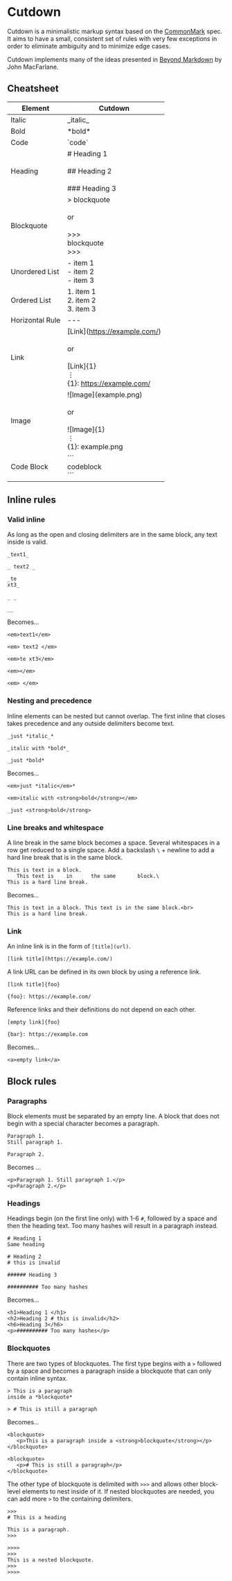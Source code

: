 # Cutdown

Cutdown is a minimalistic markup syntax based on the [CommonMark](https://commonmark.org/) spec.
It aims to have a small, consistent set of rules with very few exceptions in order to eliminate ambiguity and to minimize edge cases.

Cutdown implements many of the ideas presented in [Beyond Markdown](https://talk.commonmark.org/t/beyond-markdown/2787) by John MacFarlane.

## Cheatsheet

Element | Cutdown
| - | -
Italic | \_italic_
Bold | \*bold*
Code | \`code`
Heading | # Heading 1 <br><br> ## Heading 2 <br><br> ### Heading 3
Blockquote | > blockquote <br><br> or <br><br> >>> <br> blockquote <br> >>>
Unordered List | - item 1 <br> - item 2 <br> - item 3
Ordered List | 1. item 1 <br> 2. item 2 <br> 3. item 3
Horizontal Rule | ---
Link | \[Link](https://example.com/) <br><br> or <br><br> [Link]{1} <br> ⋮ <br> {1}: https://example.com/
Image | !\[Image](example.png) <br><br> or <br><br> !\[Image]{1} <br> ⋮ <br> {1}: example.png
Code Block | \``` <br> codeblock <br> ```

## Inline rules

### Valid inline

As long as the open and closing delimiters are in the same block, any text inside is valid.

```
_text1_

_ text2 _

_te
xt3_

_ _

__
```

Becomes...

```
<em>text1</em>

<em> text2 </em>

<em>te xt3</em>

<em></em>

<em> </em>
```

### Nesting and precedence

Inline elements can be nested but cannot overlap. The first inline that closes takes precedence and any outside delimiters become text.

```
_just *italic_*

_italic with *bold*_

_just *bold*
```

Becomes...

```
<em>just *italic</em>*

<em>italic with <strong>bold</strong></em>

_just <strong>bold</strong>
```

### Line breaks and whitespace

A line break in the same block becomes a space. Several whitespaces in a row get reduced to a single space. Add a backslash `\` + newline to add a hard line break that is in the same block.

```
This is text in a block.
   This text is    in      the same       block.\
This is a hard line break.
```

Becomes...

```
This is text in a block. This text is in the same block.<br>
This is a hard line break.
```

### Link

An inline link is in the form of `[title](url)`. 

```
[link title](https://example.com/)
```

A link URL can be defined in its own block by using a reference link.

```
[link title]{foo}

{foo}: https://example.com/
```

Reference links and their definitions do not depend on each other.

```
[empty link]{foo}

{bar}: https://example.com
```

Becomes...

```
<a>empty link</a>
```

## Block rules

### Paragraphs

Block elements must be separated by an empty line. A block that does not begin with a special character becomes a paragraph.

```
Paragraph 1.
Still paragraph 1.

Paragraph 2.
```

Becomes ...

```
<p>Paragraph 1. Still paragraph 1.</p>
<p>Paragraph 2.</p>
```

### Headings

Headings begin (on the first line only) with 1-6 `#`, followed by a space and then the heading text. Too many hashes will result in a paragraph instead.

```
# Heading 1
Same heading

# Heading 2
# this is invalid

###### Heading 3

########## Too many hashes
```

Becomes...

```
<h1>Heading 1 </h1>
<h2>Heading 2 # this is invalid</h2>
<h6>Heading 3</h6>
<p>########## Too many hashes</p>
```

### Blockquotes

There are two types of blockquotes. The first type begins with a `>` followed by a space and becomes a paragraph inside a blockquote that can only contain inline syntax.

```
> This is a paragraph
inside a *blockquote*

> # This is still a paragraph
```

Becomes...
```
<blockquote>
   <p>This is a paragraph inside a <strong>blockquote</strong></p>
</blockquote>

<blockquote>
   <p># This is still a paragraph</p>
</blockquote>
```

The other type of blockquote is delimited with `>>>` and allows other block-level elements to nest inside of it. If nested blockquotes are needed, you can add more `>` to the containing delimiters.

```
>>>
# This is a heading

This is a paragraph.
>>>

>>>>
>>>
This is a nested blockquote.
>>>
>>>>
```


